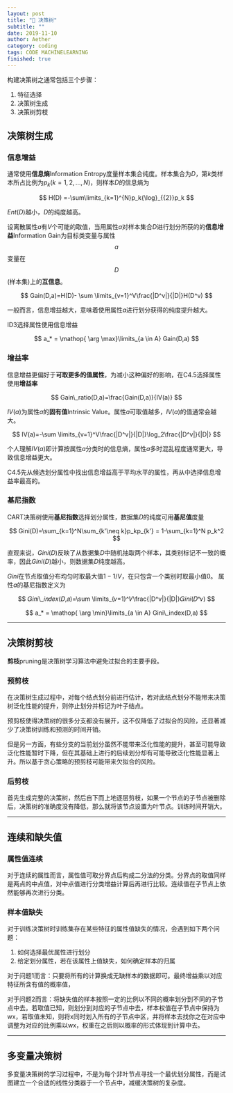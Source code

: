 ```yaml
---
layout: post
title: "🌲 决策树"
subtitle: ""
date: 2019-11-10
author: Aether
category: coding
tags: CODE MACHINELEARNING
finished: true
---
```


构建决策树之通常包括三个步骤：

1. 特征选择
2. 决策树生成
3. 决策树剪枝

## 决策树生成

### 信息增益

通常使用**信息熵**Information Entropy度量样本集合纯度。样本集合为$D$，第$k$类样本所占比例为$p_k(k=1,2,...,N)$，则样本$D$的信息熵为


$$
H(D) =-\sum\limits_{k=1}^{N}p_k{\log}_{{2}}p_k
$$


$Ent(D)$越小，$D$的纯度越高。



设离散属性$a$有$V$个可能的取值，当用属性$a$对样本集合$D$进行划分所获的的**信息增益**Information Gain为目标类变量与属性$$a$$变量在$$D$$(样本集)上的**互信息**。


$$
Gain(D,a)=H(D)- \sum \limits_{v=1}^V\frac{|D^v|}{|D|}H(D^v)
$$


一般而言，信息增益越大，意味着使用属性$a$进行划分获得的纯度提升越大。

ID3选择属性使用信息增益


$$
a_* = \mathop{ \arg \max}\limits_{a \in A} Gain(D,a)
$$

### 增益率

 信息增益更偏好于**可取更多的值属性**，为减小这种偏好的影响，在C4.5选择属性使用**增益率**


$$
Gain\_ratio(D,a)=\frac{Gain(D,a)}{IV(a)}
$$


$IV(a)$为属性$a$的**固有值**Intrinsic Value。属性$a$可取值越多，$IV(a)$的值通常会越大。


$$
IV(a)=-\sum \limits_{v=1}^V\frac{|D^v|}{|D|}\log_2\frac{|D^v|}{|D|}
$$


个人理解$IV(a)$即计算按属性$a$分类时的信息熵，属性$a$多时混乱程度通常更大，导致信息增益更大。

C4.5先从候选划分属性中找出信息增益高于平均水平的属性，再从中选择信息增益率最高的。

### 基尼指数

CART决策树使用**基尼指数**选择划分属性，数据集$D$的纯度可用**基尼值**度量


$$
Gini(D)=\sum_{k=1}^N\sum_{k'\neq k}p_kp_{k'} = 1-\sum_{k=1}^N p_k^2
$$


直观来说，$Gini(D)$反映了从数据集$D$中随机抽取两个样本，其类别标记不一致的概率，因此$Gini(D)$越小，则数据集$D$纯度越高。

$Gini$在节点取值分布均匀时取最大值$1-1/V$，在只包含一个类别时取最小值$0$。
属性$a$的基尼指数定义为


$$
𝐺𝑖𝑛𝑖\_𝑖𝑛𝑑𝑒𝑥(𝐷,𝑎)=\sum \limits_{𝑣=1}^𝑉\frac{|D^v|}{|D|}𝐺𝑖𝑛𝑖(𝐷^𝑣)
$$

$$
a_* = \mathop{ \arg \min}\limits_{a \in A} Gini\_index(D,a)
$$

---

## 决策树剪枝

**剪枝**pruning是决策树学习算法中避免过拟合的主要手段。

### 预剪枝

​		在决策树生成过程中，对每个结点划分前进行估计，若对此结点划分不能带来决策树泛化性能的提升，则停止划分并标记为叶子结点。

​		预剪枝使得决策树的很多分支都没有展开，这不仅降低了过拟合的风险，还显著减少了决策树训练和预测的时间开销。

​		但是另一方面，有些分支的当前划分虽然不能带来泛化性能的提升，甚至可能导致泛化性能暂时下降，但在其基础上进行的后续划分却有可能导致泛化性能显著上升。所以基于贪心策略的预剪枝可能带来欠拟合的风险。

### 后剪枝

首先生成完整的决策树，然后自下而上地逐层剪枝，如果一个节点的子节点被删除后，决策树的准确度没有降低，那么就将该节点设置为叶节点。训练时间开销大。

---

## 连续和缺失值

### 属性值连续

对于连续的属性而言，属性值可取分界点后构成二分法的分类。分界点的取值同样是两点的中点值，对中点值进行分类增益计算后再进行比较。连续值在子节点上依然能够再次进行分类。

### 样本值缺失

对于训练决策树时训练集存在某些特征的属性值缺失的情况，会遇到如下两个问题：

1. 如何选择最优属性进行划分
2. 给定划分属性，若在该属性上值缺失，如何确定样本的归属

对于问题1而言：只要将所有的计算换成无缺样本的数据即可。最终增益乘以对应特征所含有值的概率值，

对于问题2而言：将缺失值的样本按照一定的比例以不同的概率划分到不同的子节点中去。若取值已知，则划分到对应的子节点中去，样本权值在子节点中保持为wx，若取值未知，则将x同时划入所有的子节点中区，并将样本去找你之在对应中调整为对应的比例乘以wx，权重在之后则以概率的形式体现到计算中去。

---

## 多变量决策树

多变量决策树的学习过程中，不是为每个非叶节点寻找一个最优划分属性，而是试图建立一个合适的线性分类器于一个节点中，减缓决策树的复杂度。
